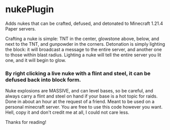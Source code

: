 # nukePlugin
Adds nukes that can be crafted, defused, and detonated to Minecraft 1.21.4 Paper servers.

Crafting a nuke is simple: TNT in the center, glowstone above, below, and next to the TNT, and gunpowder in the corners.
Detonation is simply lighting the block: it will broadcast a message to the entire server, and another one to those within blast radius.
Lighting a nuke will tell the entire server you lit one, and it will begin to glow.
### By right clicking a live nuke with a flint and steel, it can be defused back into block form.
Nuke explosions are MASSIVE, and can level bases, so be careful, and always carry a flint and steel on hand if your base is a hot topic for raids.
Done in about an hour at the request of a friend. Meant to be used on a personal minecraft server.
You are free to use this code however you want. Hell, copy it and don't credit me at all, I could not care less.

Thanks for reading!
